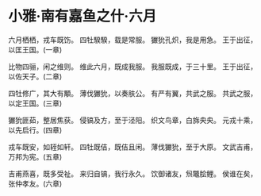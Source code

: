 # 小雅·南有嘉鱼之什·六月

六月栖栖，戎车既饬。
四牡騤騤，载是常服。
玁狁孔炽，我是用急。
王于出征，以匡王国。(一章)

比物四骊，闲之维则。
维此六月，既成我服。
我服既成，于三十里。
王于出征，以佐天子。(二章)

四牡修广，其大有顒。
薄伐玁狁，以奏肤公。
有严有翼，共武之服。
共武之服，以定王国。(三章)

玁狁匪茹，整居焦获。
侵镐及方，至于泾阳。
织文鸟章，白旆央央。
元戎十乘，以先启行。(四章)

戎车既安，如轾如轩。
四牡既佶，既佶且闲。
薄伐玁狁，至于大原。
文武吉甫，万邦为宪。(五章)

吉甫燕喜，既多受祉。
来归自镐，我行永久。
饮御诸友，炰鼈脍鲤。
侯谁在矣，张仲孝友。(六章)

